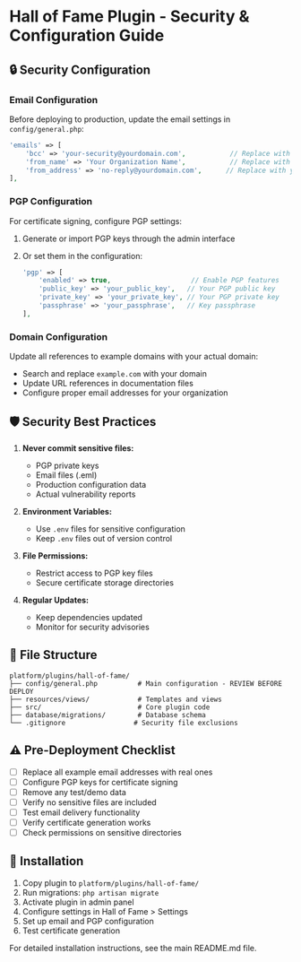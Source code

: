 # Hall of Fame Plugin - Security & Configuration Guide

## 🔒 Security Configuration

### Email Configuration

Before deploying to production, update the email settings in `config/general.php`:

```php
'emails' => [
    'bcc' => 'your-security@yourdomain.com',           // Replace with security email
    'from_name' => 'Your Organization Name',           // Replace with org name
    'from_address' => 'no-reply@yourdomain.com',      // Replace with your domain
],
```

### PGP Configuration

For certificate signing, configure PGP settings:

1. Generate or import PGP keys through the admin interface
2. Or set them in the configuration:

   ```php
   'pgp' => [
       'enabled' => true,                    // Enable PGP features
       'public_key' => 'your_public_key',   // Your PGP public key
       'private_key' => 'your_private_key', // Your PGP private key
       'passphrase' => 'your_passphrase',   // Key passphrase
   ],
   ```

### Domain Configuration

Update all references to example domains with your actual domain:

- Search and replace `example.com` with your domain
- Update URL references in documentation files
- Configure proper email addresses for your organization

## 🛡️ Security Best Practices

1. **Never commit sensitive files:**
   - PGP private keys
   - Email files (.eml)
   - Production configuration data
   - Actual vulnerability reports

2. **Environment Variables:**
   - Use `.env` files for sensitive configuration
   - Keep `.env` files out of version control

3. **File Permissions:**
   - Restrict access to PGP key files
   - Secure certificate storage directories

4. **Regular Updates:**
   - Keep dependencies updated
   - Monitor for security advisories

## 📂 File Structure

```text
platform/plugins/hall-of-fame/
├── config/general.php          # Main configuration - REVIEW BEFORE DEPLOY
├── resources/views/            # Templates and views
├── src/                        # Core plugin code
├── database/migrations/        # Database schema
└── .gitignore                 # Security file exclusions
```

## ⚠️ Pre-Deployment Checklist

- [ ] Replace all example email addresses with real ones
- [ ] Configure PGP keys for certificate signing
- [ ] Remove any test/demo data
- [ ] Verify no sensitive files are included
- [ ] Test email delivery functionality
- [ ] Verify certificate generation works
- [ ] Check permissions on sensitive directories

## 🔧 Installation

1. Copy plugin to `platform/plugins/hall-of-fame/`
2. Run migrations: `php artisan migrate`
3. Activate plugin in admin panel
4. Configure settings in Hall of Fame > Settings
5. Set up email and PGP configuration
6. Test certificate generation

For detailed installation instructions, see the main README.md file.
